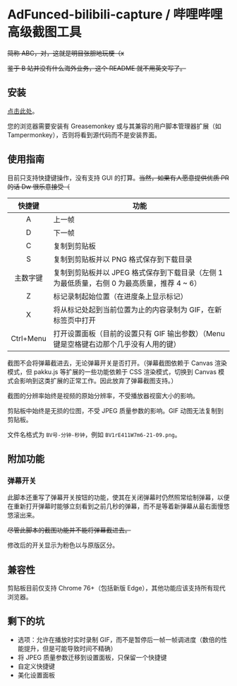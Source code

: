 # AdFunced-bilibili-capture / 哔哩哔哩高级截图工具

~~简称 ABC，对，这就是明目张胆地玩梗（x~~

~~鉴于 B 站并没有什么海外业务，这个 README 就不用英文写了。~~

## 安装

[点击此处](https://github.com/Dwscdv3/AdFunced-bilibili-capture/raw/master/AdFunced-bilibili-capture.user.js)。

您的浏览器需要安装有 Greasemonkey 或与其兼容的用户脚本管理器扩展（如 Tampermonkey），否则将看到源代码而不是安装界面。

## 使用指南

目前只支持快捷键操作，没有支持 GUI 的打算。~~当然，如果有人愿意提供优质 PR 的话 Dw 很乐意接受（~~

| 快捷键    | 功能                                                                                        |
|:---------:|---------------------------------------------------------------------------------------------|
| A         | 上一帧                                                                                      |
| D         | 下一帧                                                                                      |
| C         | 复制到剪贴板                                                                                |
| S         | 复制到剪贴板并以 PNG 格式保存到下载目录                                                     |
| 主数字键  | 复制到剪贴板并以 JPEG 格式保存到下载目录（左侧 1 为最低质量，右侧 0 为最高质量，推荐 4 ~ 6）|
| Z         | 标记录制起始位置（在进度条上显示标记）                                                      |
| X         | 将从标记处起到当前位置为止的内容录制为 GIF，在新标签页中打开                                |
| Ctrl+Menu | 打开设置面板（目前的设置只有 GIF 输出参数）（Menu 键是空格键右边那个几乎没有人用的键）      |

截图不会将弹幕截进去，无论弹幕开关是否打开。（弹幕截图依赖于 Canvas 渲染模式，但 pakku.js 等扩展的一些功能依赖于 CSS 渲染模式，切换到 Canvas 模式会影响到这类扩展的正常工作。因此放弃了弹幕截图支持。）

截图的分辨率始终是视频的原始分辨率，不受播放器视窗大小的影响。

剪贴板中始终是无损的位图，不受 JPEG 质量参数的影响。GIF 动图无法复制到剪贴板。

文件名格式为 `BV号-分钟-秒钟`，例如 `BV1rE411W7m6-21-09.png`。

## 附加功能

### 弹幕开关

此脚本还重写了弹幕开关按钮的功能，使其在关闭弹幕时仍然照常绘制弹幕，以便在重新打开弹幕时能够立刻看到之前几秒的弹幕，而不是等着新弹幕从最右面慢悠悠滚出来。

~~尽管此脚本的截图功能并不能将弹幕截进去。~~

修改后的开关显示为粉色以与原版区分。

## 兼容性

剪贴板目前仅支持 Chrome 76+（包括新版 Edge），其他功能应该支持所有现代浏览器。

## 剩下的坑

* 选项：允许在播放时实时录制 GIF，而不是暂停后一帧一帧调进度（数倍的性能提升，但是可能导致时间不精确）
* 将 JPEG 质量参数迁移到设置面板，只保留一个快捷键
* 自定义快捷键
* 美化设置面板
